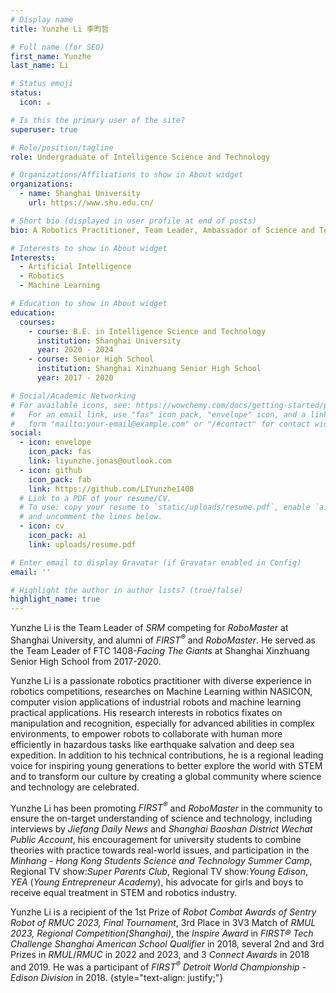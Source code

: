 ```yaml
---
# Display name
title: Yunzhe Li 李昀哲

# Full name (for SEO)
first_name: Yunzhe
last_name: Li

# Status emoji
status:
  icon: ☕️

# Is this the primary user of the site?
superuser: true

# Role/position/tagline
role: Undergraduate of Intelligence Science and Technology

# Organizations/Affiliations to show in About widget
organizations:
  - name: Shanghai University
    url: https://www.shu.edu.cn/

# Short bio (displayed in user profile at end of posts)
bio: A Robotics Practitioner, Team Leader, Ambassador of Science and Technologies, FIRST/RoboMaster Alumni, and Student @ SHU

# Interests to show in About widget
Interests:
  - Artificial Intelligence
  - Robotics
  - Machine Learning

# Education to show in About widget
education:
  courses:
    - course: B.E. in Intelligence Science and Technology
      institution: Shanghai University
      year: 2020 - 2024
    - course: Senior High School
      institution: Shanghai Xinzhuang Senior High School
      year: 2017 - 2020

# Social/Academic Networking
# For available icons, see: https://wowchemy.com/docs/getting-started/page-builder/#icons
#   For an email link, use "fas" icon pack, "envelope" icon, and a link in the
#   form "mailto:your-email@example.com" or "/#contact" for contact widget.
social:
  - icon: envelope
    icon_pack: fas
    link: liyunzhe.jonas@outlook.com
  - icon: github
    icon_pack: fab
    link: https://github.com/LIYunzhe1408
  # Link to a PDF of your resume/CV.
  # To use: copy your resume to `static/uploads/resume.pdf`, enable `ai` icons in `params.yaml`,
  # and uncomment the lines below.
  - icon: cv
    icon_pack: ai
    link: uploads/resume.pdf

# Enter email to display Gravatar (if Gravatar enabled in Config)
email: ''

# Highlight the author in author lists? (true/false)
highlight_name: true
---
```


Yunzhe Li is the Team Leader of *SRM* competing for *RoboMaster* at Shanghai University, and alumni of *FIRST<sup>®</sup>*  and *RoboMaster*. He served as the Team Leader of FTC 1408-*Facing The Giants* at Shanghai Xinzhuang Senior High School from 2017-2020. 

Yunzhe Li is a passionate robotics practitioner with diverse experience in robotics competitions, researches on Machine Learning within NASICON, computer vision applications of industrial robots and machine learning practical applications. His research interests in robotics fixates on manipulation and recognition, especially for advanced abilities in complex environments, to empower robots to collaborate with human more efficiently in hazardous tasks like earthquake salvation and deep sea expedition. In addition to his technical contributions, he is a regional leading voice for inspiring young generations to better explore the world with STEM and to transform our culture by creating a global community where science and technology are celebrated.

Yunzhe Li has been promoting *FIRST<sup>®</sup>* and *RoboMaster* in the community to ensure the on-target understanding of science and technology, including interviews by *Jiefang Daily News* and *Shanghai Baoshan District Wechat Public Account*, his encouragement for university students to combine theories with practice towards real-world issues, and participation in the *Minhang - Hong Kong Students Science and Technology Summer Camp*, Regional TV show:*Super Parents Club*, Regional TV show:*Young Edison*, *YEA* (*Young Entrepreneur Academy*), his advocate for girls and boys to receive equal treatment in STEM and robotics industry.

Yunzhe Li is a recipient of the 1st Prize of *Robot Combat Awards of Sentry Robot of RMUC 2023, Final Tournament*, 3rd Place in 3V3 Match of *RMUL 2023, Regional Competition(Shanghai)*, the *Inspire Award* in *FIRST® Tech Challenge Shanghai American School Qualifier* in 2018, several 2nd and 3rd Prizes in *RMUL*/*RMUC* in 2022 and 2023, and 3 *Connect Awards* in 2018 and 2019. He was a participant of *FIRST<sup>®</sup> Detroit World Championship - Edison Division* in 2018.
{style="text-align: justify;"}
